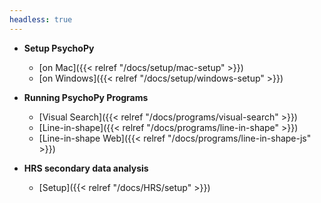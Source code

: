```yaml
---
headless: true
---
```


- **Setup PsychoPy**

  - [on Mac]({{< relref "/docs/setup/mac-setup" >}})
  - [on Windows]({{< relref "/docs/setup/windows-setup" >}})
    <br />

- **Running PsychoPy Programs**

  - [Visual Search]({{< relref "/docs/programs/visual-search" >}})
  - [Line-in-shape]({{< relref "/docs/programs/line-in-shape" >}})
  - [Line-in-shape Web]({{< relref "/docs/programs/line-in-shape-js" >}})

- **HRS secondary data analysis**
  - [Setup]({{< relref "/docs/HRS/setup" >}})
